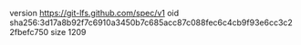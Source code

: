 version https://git-lfs.github.com/spec/v1
oid sha256:3d17a8b92f7c6910a3450b7c685acc87c088fec6c4cb9f93e6cc3c22fbefc750
size 1209
